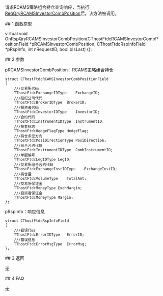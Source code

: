 <p>请求RCAMS策略组合持仓查询响应，当执行<a href="../../CTHOSTFTDCTRADERSPI/REQQRYRCAMSINVESTORCOMBPOSITION/">ReqQryRCAMSInvestorCombPosition</a>后，该方法被调用。</p>
<span class="anchor" id="a28549b9-0f33-4b35-b8d1-f633333ecd46"></span>
## 1.函数原型
<p>virtual void OnRspQryRCAMSInvestorCombPosition(CThostFtdcRCAMSInvestorCombPositionField *pRCAMSInvestorCombPosition, CThostFtdcRspInfoField *pRspInfo, int nRequestID, bool bIsLast) {};</p>
<span class="anchor" id="9f0ada3e-ecdc-4305-b890-9af9964d7dd2"></span>
## 2.参数
<p>pRCAMSInvestorCombPosition：RCAMS策略组合持仓</p>
<pre><code>struct CThostFtdcRCAMSInvestorCombPositionField
{
    ///交易所代码
    TThostFtdcExchangeIDType    ExchangeID;
    ///经纪公司代码
    TThostFtdcBrokerIDType  BrokerID;
    ///投资者代码
    TThostFtdcInvestorIDType    InvestorID;
    ///合约代码
    TThostFtdcInstrumentIDType  InstrumentID;
    ///投套标志
    TThostFtdcHedgeFlagType HedgeFlag;
    ///持仓多空方向
    TThostFtdcPosiDirectionType PosiDirection;
    ///组合合约代码
    TThostFtdcInstrumentIDType  CombInstrumentID;
    ///单腿编号
    TThostFtdcLegIDType LegID;
    ///交易所组合合约代码
    TThostFtdcExchangeInstIDType    ExchangeInstID;
    ///持仓量
    TThostFtdcVolumeType    TotalAmt;
    ///交易所保证金
    TThostFtdcMoneyType ExchMargin;
    ///投资者保证金
    TThostFtdcMoneyType Margin;
};
</code></pre>
<p>pRspInfo：响应信息</p>
<pre><code>struct CThostFtdcRspInfoField
{
    ///错误代码
    TThostFtdcErrorIDType   ErrorID;
    ///错误信息
    TThostFtdcErrorMsgType  ErrorMsg;
};
</code></pre>
<span class="anchor" id="9e04bb1d-3daa-4ebe-894e-aa7ef6880b27"></span>
## 3.返回
<p>无</p>
<span class="anchor" id="a016fc9b-cd52-4d75-b4b6-8f14ec3b9d8b"></span>
## 4.FAQ
<p>无</p>
